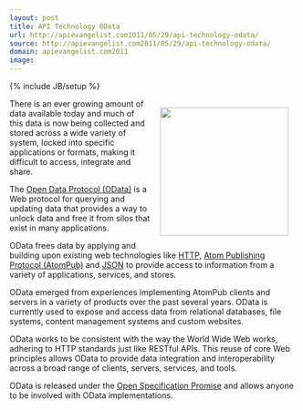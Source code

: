 ```yaml
---
layout: post
title: API Technology OData
url: http://apievangelist.com2011/05/29/api-technology-odata/
source: http://apievangelist.com2011/05/29/api-technology-odata/
domain: apievangelist.com2011
image: 
---
```

{% include JB/setup %}
<a title="Open Data Protocol" href="http://www.odata.org/"><img style="padding: 15px;" src="http://kinlane-productions.s3.amazonaws.com/api-evangelist/OData_Protocol.png" alt="" width="225" align="right" /></a>There is an ever growing amount of data available today and much of this data is now being collected and stored across a wide variety of system, locked into specific applications or formats, making it difficult to access, integrate and share.<p></p>
The <a title="Open Data Protocol" href="http://www.odata.org/">Open Data Protocol (OData)</a> is a Web protocol for querying and updating data that provides a way to unlock data and free it from silos that exist in many applications.<p></p>
OData frees data by applying and building upon existing web technologies like <a title="HTTP" href="http://en.wikipedia.org/wiki/Hypertext_Transfer_Protocol">HTTP</a>, <a title="Atom Publishing Protocoal" href="http://en.wikipedia.org/wiki/Atom_(standard)">Atom Publishing Protocol (AtomPub)</a> and <a title="JSON" href="http://blog.apievangelist.com/2011/01/27/api-technology-json/">JSON</a> to provide access to information from a variety of applications, services, and stores.<p></p>
OData emerged from experiences implementing AtomPub clients and servers in a variety of products over the past several years.  OData is currently used to expose and access data from relational databases, file systems, content management systems and custom websites.<p></p>
OData works to be consistent with the way the World Wide Web works, adhering to HTTP standards just like RESTful APIs.   This reuse of core Web principles allows OData to provide data integration and interoperability across a broad range of clients, servers, services, and tools.<p></p>
OData is released under the <a title="Open Specification Promise" href="http://www.microsoft.com/interop/osp/default.mspx">Open Specification Promise</a> and allows anyone to be involved with OData implementations.
